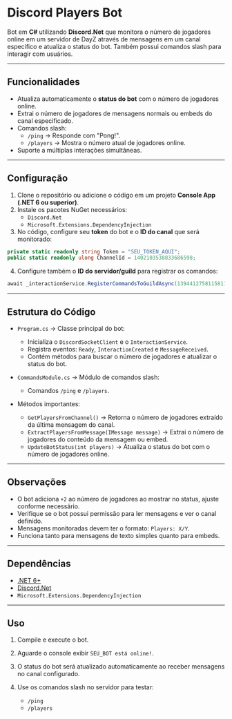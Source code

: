 
# Discord Players Bot

Bot em **C#** utilizando **Discord.Net** que monitora o número de jogadores online em um servidor de DayZ através de mensagens em um canal específico e atualiza o status do bot. Também possui comandos slash para interagir com usuários.

---

## Funcionalidades

- Atualiza automaticamente o **status do bot** com o número de jogadores online.  
- Extrai o número de jogadores de mensagens normais ou embeds do canal especificado.  
- Comandos slash:
  - `/ping` → Responde com "Pong!".
  - `/players` → Mostra o número atual de jogadores online.  
- Suporte a múltiplas interações simultâneas.  

---

## Configuração

1. Clone o repositório ou adicione o código em um projeto **Console App (.NET 6 ou superior)**.
2. Instale os pacotes NuGet necessários:
   - `Discord.Net`
   - `Microsoft.Extensions.DependencyInjection`
3. No código, configure seu **token** do bot e o **ID do canal** que será monitorado:

```csharp
private static readonly string Token = "SEU_TOKEN_AQUI";
public static readonly ulong ChannelId = 1402103538833686598; 
````

4. Configure também o **ID do servidor/guild** para registrar os comandos:

```csharp
await _interactionService.RegisterCommandsToGuildAsync(1394412758115811491);
```

---

## Estrutura do Código

* `Program.cs` → Classe principal do bot:

  * Inicializa o `DiscordSocketClient` e o `InteractionService`.
  * Registra eventos: `Ready`, `InteractionCreated` e `MessageReceived`.
  * Contém métodos para buscar o número de jogadores e atualizar o status do bot.

* `CommandsModule.cs` → Módulo de comandos slash:

  * Comandos `/ping` e `/players`.

* Métodos importantes:

  * `GetPlayersFromChannel()` → Retorna o número de jogadores extraído da última mensagem do canal.
  * `ExtractPlayersFromMessage(IMessage message)` → Extrai o número de jogadores do conteúdo da mensagem ou embed.
  * `UpdateBotStatus(int players)` → Atualiza o status do bot com o número de jogadores online.

---

## Observações

* O bot adiciona `+2` ao número de jogadores ao mostrar no status, ajuste conforme necessário.
* Verifique se o bot possui permissão para ler mensagens e ver o canal definido.
* Mensagens monitoradas devem ter o formato: `Players: X/Y`.
* Funciona tanto para mensagens de texto simples quanto para embeds.

---

## Dependências

* [.NET 6+](https://dotnet.microsoft.com/)
* [Discord.Net](https://github.com/discord-net/Discord.Net)
* `Microsoft.Extensions.DependencyInjection`

---

## Uso

1. Compile e execute o bot.
2. Aguarde o console exibir `SEU_BOT está online!`.
3. O status do bot será atualizado automaticamente ao receber mensagens no canal configurado.
4. Use os comandos slash no servidor para testar:

   * `/ping`
   * `/players`


